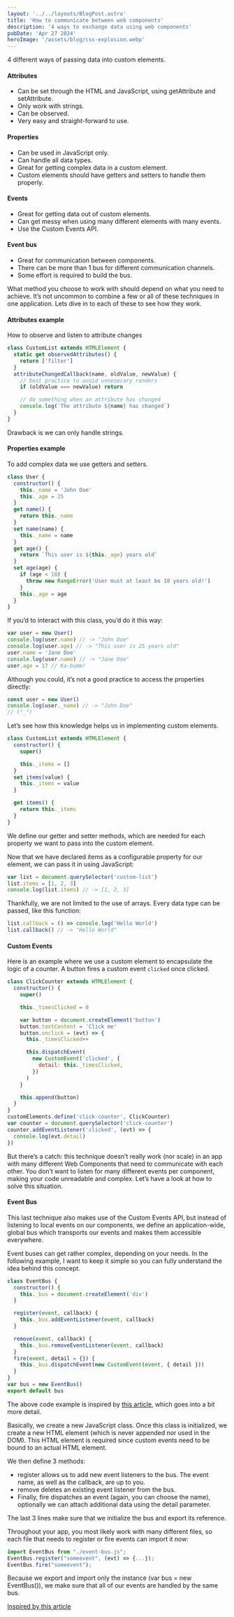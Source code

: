 ```yaml
---
layout: '../../layouts/BlogPost.astro'
title: 'How to communicate between web components'
description: '4 ways to exchange data using web components'
pubDate: 'Apr 27 2024'
heroImage: '/assets/blog/css-explosion.webp'
---
```


4 different ways of passing data into custom elements.

#### Attributes

- Can be set through the HTML and JavaScript, using getAttribute and setAttribute.
- Only work with strings.
- Can be observed.
- Very easy and straight-forward to use.

#### Properties

- Can be used in JavaScript only.
- Can handle all data types.
- Great for getting complex data in a custom element.
- Custom elements should have getters and setters to handle them properly.

#### Events

- Great for getting data out of custom elements.
- Can get messy when using many different elements with many events.
- Use the Custom Events API.

#### Event bus

- Great for communication between components.
- There can be more than 1 bus for different communication channels.
- Some effort is required to build the bus.

What method you choose to work with should depend on what you need to achieve. It’s not uncommon to combine a few or all of these techniques in one application. Lets dive in to each of these to see how they work.

#### Attributes example

How to observe and listen to attribute changes

```js
class CustomList extends HTMLElement {
  static get observedAttributes() {
    return ['filter']
  }
  attributeChangedCallback(name, oldValue, newValue) {
    // best practice to avoid unnesecary renders
    if (oldValue === newValue) return

    // do something when an attribute has changed
    console.log(`The attribute ${name} has changed`)
  }
}
```

Drawback is we can only handle strings.

#### Properties example

To add complex data we use getters and setters.

```js
class User {
  constructor() {
    this._name = 'John Doe'
    this._age = 25
  }
  get name() {
    return this._name
  }
  set name(name) {
    this._name = name
  }
  get age() {
    return `This user is ${this._age} years old`
  }
  set age(age) {
    if (age < 18) {
      throw new RangeError('User must at least be 18 years old!')
    }
    this._age = age
  }
}
```

If you’d to interact with this class, you’d do it this way:

```js
var user = new User()
console.log(user.name) // -> "John Doe"
console.log(user.age) // -> "This user is 25 years old"
user.name = 'Jane Doe'
console.log(user.name) // -> "Jane Doe"
user.age = 17 // Ka-bumm!
```

Although you could, it’s not a good practice to access the properties directly:

```js
const user = new User()
console.log(user._name) // -> "John Doe"
// (°_°)
```

Let’s see how this knowledge helps us in implementing custom elements.

```js
class CustomList extends HTMLElement {
  constructor() {
    super()

    this._items = []
  }
  set items(value) {
    this._items = value
  }

  get items() {
    return this._items
  }
}
```

We define our getter and setter methods, which are needed for each property we want to pass into the custom element.

Now that we have declared items as a configurable property for our element, we can pass it in using JavaScript:

```js
var list = document.querySelector('custom-list')
list.items = [1, 2, 3]
console.log(list.items) // -> [1, 2, 3]
```

Thankfully, we are not limited to the use of arrays. Every data type can be passed, like this function:

```js
list.callback = () => console.log('Hello World')
list.callback() // -> "Hello World"
```

#### Custom Events

Here is an example where we use a custom element to encapsulate the logic of a counter. A button fires a custom event `clicked` once clicked.

```js
class ClickCounter extends HTMLElement {
  constructor() {
    super()

    this._timesClicked = 0

    var button = document.createElement('button')
    button.textContent = 'Click me'
    button.onclick = (evt) => {
      this._timesClicked++

      this.dispatchEvent(
        new CustomEvent('clicked', {
          detail: this._timesClicked,
        })
      )
    }

    this.append(button)
  }
}
customElements.define('click-counter', ClickCounter)
var counter = document.querySelector('click-counter')
counter.addEventListener('clicked', (evt) => {
  console.log(evt.detail)
})
```

But there’s a catch: this technique doesn’t really work (nor scale) in an app with many different Web Components that need to communicate with each other. You don’t want to listen for many different events per component, making your code unreadable and complex. Let’s have a look at how to solve this situation.

#### Event Bus

This last technique also makes use of the Custom Events API, but instead of listening to local events on our components, we define an application-wide, global bus which transports our events and makes them accessible everywhere.

Event buses can get rather complex, depending on your needs. In the following example, I want to keep it simple so you can fully understand the idea behind this concept.

```js
class EventBus {
  constructor() {
    this._bus = document.createElement('div')
  }

  register(event, callback) {
    this._bus.addEventListener(event, callback)
  }

  remove(event, callback) {
    this._bus.removeEventListener(event, callback)
  }
  fire(event, detail = {}) {
    this._bus.dispatchEvent(new CustomEvent(event, { detail }))
  }
}
var bus = new EventBus()
export default bus
```

The above code example is inspired by [this article](https://pineco.de/creating-a-javascript-event-bus/), which goes into a bit more detail.

Basically, we create a new JavaScript class. Once this class is initialized, we create a new HTML element (which is never appended nor used in the DOM). This HTML element is required since custom events need to be bound to an actual HTML element.

We then define 3 methods:

- register allows us to add new event listeners to the bus. The event name, as well as the callback, are up to you.
- remove deletes an existing event listener from the bus.
- Finally, fire dispatches an event (again, you can choose the name), optionally we can attach additional data using the detail parameter.

The last 3 lines make sure that we initialize the bus and export its reference.

Throughout your app, you most likely work with many different files, so each file that needs to register or fire events can import it now:

```js
import EventBus from "./event-bus.js";
EventBus.register("someevent", (evt) => {...});
EventBus.fire("someevent");
```

Because we export and import only the instance (var bus = new EventBus()), we make sure that all of our events are handled by the same bus.

[Inspired by this article](https://itnext.io/handling-data-with-web-components-9e7e4a452e6e)
